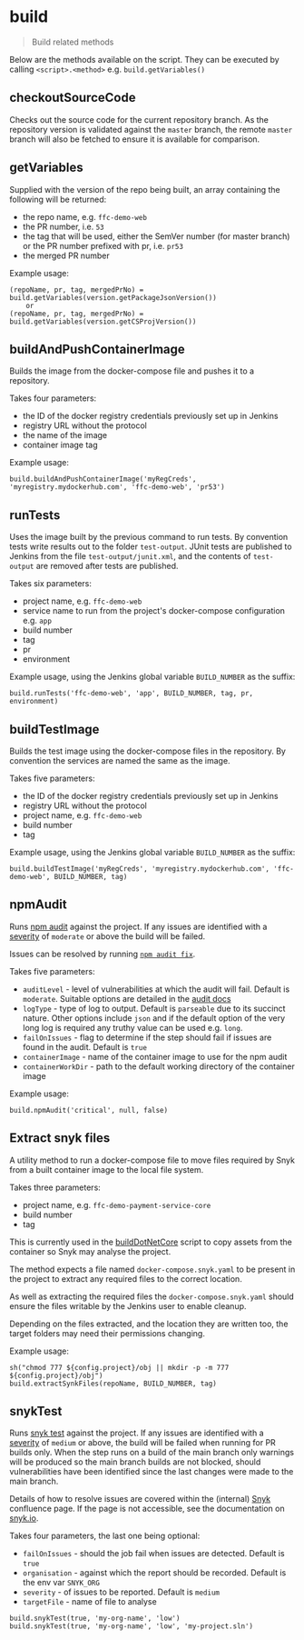 # build

> Build related methods

Below are the methods available on the script. They can be executed by calling
`<script>.<method>` e.g. `build.getVariables()`

## checkoutSourceCode

Checks out the source code for the current repository branch.
As the repository version is validated against the `master` branch, the remote `master` branch
will also be fetched to ensure it is available for comparison.

## getVariables

Supplied with the version of the repo being built, an array containing the
following will be returned:
- the repo name, e.g. `ffc-demo-web`
- the PR number, i.e. `53`
- the tag that will be used, either the SemVer number (for master
  branch) or the PR number prefixed with pr, i.e. `pr53`
- the merged PR number

Example usage:

```
(repoName, pr, tag, mergedPrNo) = build.getVariables(version.getPackageJsonVersion())
    or
(repoName, pr, tag, mergedPrNo) = build.getVariables(version.getCSProjVersion())
```

## buildAndPushContainerImage

Builds the image from the docker-compose file and pushes it to a repository.

Takes four parameters:
- the ID of the docker registry credentials previously set up in Jenkins
- registry URL without the protocol
- the name of the image
- container image tag

Example usage:

```
build.buildAndPushContainerImage('myRegCreds', 'myregistry.mydockerhub.com', 'ffc-demo-web', 'pr53')
```

## runTests

Uses the image built by the previous command to run tests.
By convention tests write results out to the folder `test-output`.
JUnit tests are published to Jenkins from the file `test-output/junit.xml`, and
the contents of `test-output` are removed after tests are published.

Takes six parameters:
- project name, e.g. `ffc-demo-web`
- service name to run from the project's docker-compose configuration e.g.
  `app`
- build number
- tag
- pr
- environment

Example usage, using the Jenkins global variable `BUILD_NUMBER` as the suffix:

```
build.runTests('ffc-demo-web', 'app', BUILD_NUMBER, tag, pr, environment)
```

## buildTestImage

Builds the test image using the docker-compose files in the repository. By
convention the services are named the same as the image.

Takes five parameters:
- the ID of the docker registry credentials previously set up in Jenkins
- registry URL without the protocol
- project name, e.g. `ffc-demo-web`
- build number
- tag

Example usage, using the Jenkins global variable `BUILD_NUMBER` as the suffix:

```
build.buildTestImage('myRegCreds', 'myregistry.mydockerhub.com', 'ffc-demo-web', BUILD_NUMBER, tag)
```

## npmAudit

Runs [npm audit](https://docs.npmjs.com/cli/audit) against the project. If any
issues are identified with a
[severity](https://docs.npmjs.com/about-audit-reports#severity) of `moderate`
or above the build will be failed.

Issues can be resolved by running
[`npm audit fix`](https://docs.npmjs.com/cli/audit).

Takes five parameters:
- `auditLevel` - level of vulnerabilities at which the audit will fail.
  Default is `moderate`. Suitable options are detailed in the
  [audit docs](https://docs.npmjs.com/cli/audit.html#synopsis)
- `logType` - type of log to output. Default is `parseable` due to its succinct
  nature. Other options include `json` and if the default option of the very
  long log is required any truthy value can be used e.g. `long`.
- `failOnIssues` - flag to determine if the step should fail if issues are
  found in the audit. Default is `true`
- `containerImage` - name of the container image to use for the npm audit
- `containerWorkDir` - path to the default working directory of the container
  image

Example usage:

```
build.npmAudit('critical', null, false)
```

## Extract snyk files

A utility method to run a docker-compose file to move files required by Snyk from a built container
image to the local file system.


Takes three parameters:
- project name, e.g. `ffc-demo-payment-service-core`
- build number
- tag

This is currently used in the [buildDotNetCore](buildDotNetCore.groovy) script to copy assets from the container
so Snyk may analyse the project.

The method expects a file named `docker-compose.snyk.yaml` to be present in the project to extract any required
files to the correct location.

As well as extracting the required files the `docker-compose.snyk.yaml` should ensure the files writable by the Jenkins user to enable cleanup.

Depending on the files extracted, and the location they are written too, the target folders may need
their permissions changing.

Example usage:

```
sh("chmod 777 ${config.project}/obj || mkdir -p -m 777 ${config.project}/obj")
build.extractSynkFiles(repoName, BUILD_NUMBER, tag)
```

## snykTest

Runs
[snyk test](https://support.snyk.io/hc/en-us/articles/360003812578-CLI-reference)
against the project. If any issues are identified with a
[severity](https://support.snyk.io/hc/en-us/articles/360001040078-How-is-a-vulnerability-s-severity-determined-)
of `medium` or above, the build will be failed when running for PR builds only.
When the step runs on a build of the main branch only warnings will be produced
so the main branch builds are not blocked, should vulnerabilities have been
identified since the last changes were made to the main branch.

Details of how to resolve issues are covered within the (internal)
[Snyk](https://eaflood.atlassian.net/wiki/spaces/FPS/pages/1943897107/Snyk#Resolving-issues)
confluence page. If the page is not accessible, see the documentation on
[snyk.io](https://support.snyk.io/hc/en-us/articles/360003891038-Fix-your-vulnerabilities).

Takes four parameters, the last one being optional:
- `failOnIssues` - should the job fail when issues are detected. Default is
  `true`
- `organisation` - against which the report should be recorded. Default is the
  env var `SNYK_ORG`
- `severity` - of issues to be reported. Default is `medium`
- `targetFile` - name of file to analyse

```
build.snykTest(true, 'my-org-name', 'low')
build.snykTest(true, 'my-org-name', 'low', 'my-project.sln')
```
